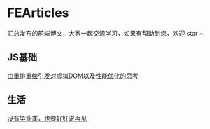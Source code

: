 # FEArticles
汇总发布的前端博文，大家一起交流学习，如果有帮助到您，欢迎 star ~



## JS基础
[由重排重绘引发对虚拟DOM以及性能优化的思考](https://github.com/cxuhwiuefhuefu/FEArticles/blob/master/articles/%E7%94%B1%E9%87%8D%E6%8E%92%E9%87%8D%E7%BB%98%E5%BC%95%E5%8F%91%E5%AF%B9%E8%99%9A%E6%8B%9FDOM%E4%BB%A5%E5%8F%8A%E6%80%A7%E8%83%BD%E4%BC%98%E5%8C%96%E7%9A%84%E6%80%9D%E8%80%83.md)




## 生活
[没有毕业季，也要好好说再见](https://github.com/cxuhwiuefhuefu/FEArticles/blob/master/articles/%E6%B2%A1%E6%9C%89%E6%AF%95%E4%B8%9A%E5%AD%A3%EF%BC%8C%E4%B9%9F%E8%A6%81%E5%A5%BD%E5%A5%BD%E8%AF%B4%E5%86%8D%E8%A7%81.md)